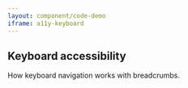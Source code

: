 ```yaml
---
layout: component/code-demo
iframe: a11y-keyboard
---
```

## Keyboard accessibility

How keyboard navigation works with breadcrumbs.

